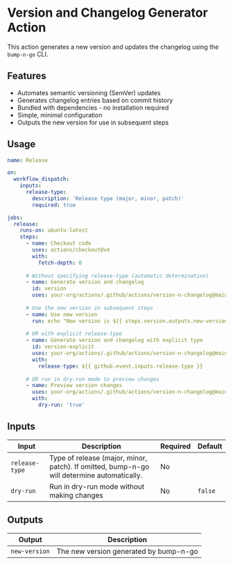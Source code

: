 # Version and Changelog Generator Action

This action generates a new version and updates the changelog using the `bump-n-go` CLI.

## Features

- Automates semantic versioning (SemVer) updates
- Generates changelog entries based on commit history
- Bundled with dependencies - no installation required
- Simple, minimal configuration
- Outputs the new version for use in subsequent steps

## Usage

```yaml
name: Release

on:
  workflow_dispatch:
    inputs:
      release-type:
        description: 'Release type (major, minor, patch)'
        required: true

jobs:
  release:
    runs-on: ubuntu-latest
    steps:
      - name: Checkout code
        uses: actions/checkout@v4
        with:
          fetch-depth: 0
          
      # Without specifying release-type (automatic determination)
      - name: Generate version and changelog
        id: version
        uses: your-org/actions/.github/actions/version-n-changelog@main
      
      # Use the new version in subsequent steps
      - name: Use new version
        run: echo "New version is ${{ steps.version.outputs.new-version }}"
      
      # OR with explicit release-type
      - name: Generate version and changelog with explicit type
        id: version-explicit
        uses: your-org/actions/.github/actions/version-n-changelog@main
        with:
          release-type: ${{ github.event.inputs.release-type }}
      
      # OR run in dry-run mode to preview changes
      - name: Preview version changes
        uses: your-org/actions/.github/actions/version-n-changelog@main
        with:
          dry-run: 'true'
```

## Inputs

| Input          | Description                                                                                | Required | Default |
| -------------- | ------------------------------------------------------------------------------------------ | -------- | ------- |
| `release-type` | Type of release (major, minor, patch). If omitted, bump-n-go will determine automatically. | No       |         |
| `dry-run`      | Run in dry-run mode without making changes                                                 | No       | `false` |

## Outputs

| Output        | Description                            |
| ------------- | -------------------------------------- |
| `new-version` | The new version generated by bump-n-go |
